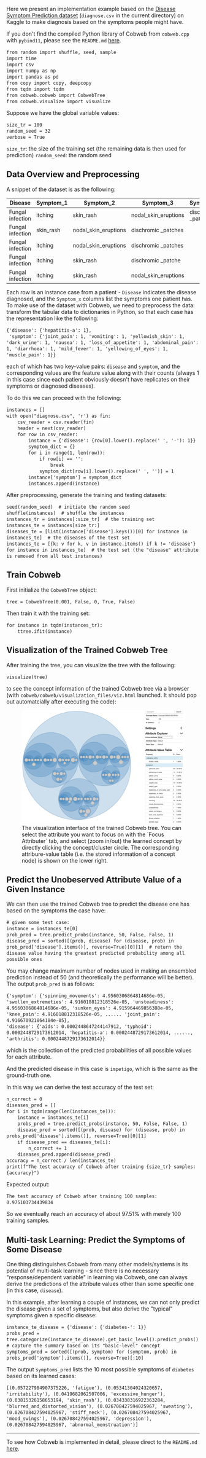 Here we present an implementation example based on the [Disease Symptom Prediction dataset](https://www.kaggle.com/datasets/itachi9604/disease-symptom-description-dataset?select=dataset.csv) (`diagnose.csv` in the current directory) on Kaggle to make diagnosis based on the symptoms people might have.

If you don't find the compiled Python library of Cobweb from `cobweb.cpp` with `pybind11`, please see the `README.md` [here](https://github.com/Teachable-AI-Lab/cobweb/tree/main). 

    from random import shuffle, seed, sample
    import time
    import csv
    import numpy as np
    import pandas as pd
    from copy import copy, deepcopy
    from tqdm import tqdm
    from cobweb.cobweb import CobwebTree
    from cobweb.visualize import visualize

Suppose we have the global variable values:

    size_tr = 100
    random_seed = 32
    verbose = True

`size_tr`: the size of the training set (the remaining data is then used for prediction)
`random_seed`: the random seed

## Data Overview and Preprocessing

A snippet of the dataset is as the following:

| Disease | Symptom_1 | Symptom_2 | Symptom_3 | Symptom_4 | Symptom_5 | Symptom_6 | Symptom_7 | Symptom_8 | Symptom_9 | Symptom_10 | Symptom_11 | Symptom_12 | Symptom_13 | Symptom_14 | Symptom_15 | Symptom_16 | Symptom_17 |
| --- | --- | --- | --- | --- | --- | --- | --- | --- | --- | --- | --- | --- | --- | --- | --- | --- | --- |
| Fungal infection | itching | skin_rash | nodal_skin_eruptions | dischromic _patches | | | | | | | | | | | | |
| Fungal infection | skin_rash | nodal_skin_eruptions | dischromic _patches | | | | | | | | | | | | | |
| Fungal infection | itching | nodal_skin_eruptions | dischromic _patches | | | | | | | | | | | | | |
| Fungal infection | itching | skin_rash | dischromic _patche | | | | | | | | | | | | | |
| Fungal infection | itching | skin_rash | nodal_skin_eruptions | | | | | | | | | | | | | |

Each row is an instance case from a patient - `Disease` indicates the disease diagnosed, and the `Symptom_x` columns list the symptoms one patient has. To make use of the dataset with Cobweb, we need to preprocess the data: transform the tabular data to dictionaries in Python, so that each case has the representation like the following:

    {'disease': {'hepatitis-a': 1}, 
     'symptom': {'joint_pain': 1, 'vomiting': 1, 'yellowish_skin': 1, 'dark_urine': 1, 'nausea': 1, 'loss_of_appetite': 1, 'abdominal_pain': 1, 'diarrhoea': 1, 'mild_fever': 1, 'yellowing_of_eyes': 1, 'muscle_pain': 1}}

each of which has two key-value pairs: `disease` and `symptom`, and the corresponding values are the feature value along with their counts (always 1 in this case since each patient obviously doesn't have replicates on their symptoms or diagnosed diseases).

To do this we can proceed with the following:

    instances = []
    with open("diagnose.csv", 'r') as fin:
        csv_reader = csv.reader(fin)
        header = next(csv_reader)
        for row in csv_reader:
            instance = {'disease': {row[0].lower().replace(' ', '-'): 1}}
            symptom_dict = {}
            for i in range(1, len(row)):
                if row[i] == '':
                    break
                symptom_dict[row[i].lower().replace(' ', '')] = 1
            instance['symptom'] = symptom_dict
            instances.append(instance)

After preprocessing, generate the training and testing datasets:

    seed(random_seed)  # initiate the random seed
    shuffle(instances)  # shuffle the instances
    instances_tr = instances[:size_tr]  # the training set
    instances_te = instances[size_tr:]
    diseases_te = [list(instance['disease'].keys())[0] for instance in instances_te]  # the diseases of the test set
    instances_te = [{k: v for k, v in instance.items() if k != 'disease'} for instance in instances_te]  # the test set (the "disease" attribute is removed from all test instances)

## Train Cobweb

First initialize the `CobwebTree` object:

    tree = CobwebTree(0.001, False, 0, True, False)

Then train it with the training set:

    for instance in tqdm(instances_tr):
        ttree.ifit(instance)

## Visualization of the Trained Cobweb Tree

After training the tree, you can visualize the tree with the following:

    visualize(tree)

to see the concept information of the trained Cobweb tree via a browser (with `cobweb/cobweb/visualization_files/viz.html` launched. It should pop out automatcially after executing the code):

<figure>
    <img src="./viz-example-1.png"
         alt="Visualization of concept formation">
    <figcaption>The visualization interface of the trained Cobweb tree. You can select the attribute you want to focus on with the `Focus Attributer` tab, and select (zoom in/out) the learned concept by directly clicking the concept/cluster circle. The corresponding attribure-value table (i.e. the stored information of a concept node) is shown on the lower right. </figcaption>
</figure>

## Predict the Unobeserved Attribute Value of a Given Instance

We can then use the trained Cobweb tree to predict the disease one has based on the symptoms the case have:

    # given some test case:
    instance = instances_te[0]
    prob_pred = tree.predict_probs(instance, 50, False, False, 1)
    disease_pred = sorted([(prob, disease) for (disease, prob) in prob_pred['disease'].items()], reverse=True)[0][1]  # return the disease value having the greatest predicted probability among all possible ones

You may change maximum number of nodes used in making an ensembled prediction instead of 50 (and theoretically the performance will be better). The output `prob_pred` is as follows:

    {'symptom': {'spinning_movements': 4.9560306864814686e-05, 'swollen_extremeties': 4.916018812318526e-05, 'unsteadiness': 4.9560306864814686e-05, 'sunken_eyes': 4.915964469856388e-05, 'knee_pain': 4.916018812318526e-05, ...... 'joint_pain': 4.916670921864184e-05}, 
    'disease': {'aids': 0.0002448647244147912, 'typhoid': 0.0002448729173612014, 'hepatitis-a': 0.0002448729173612014, ......, 'arthritis': 0.0002448729173612014}}

which is the collection of the predicted probabilities of all possible values for each attribute.

And the predicted disease in this case is `impetigo`, which is the same as the ground-truth one.

In this way we can derive the test accuracy of the test set:

    n_correct = 0
    diseases_pred = []
    for i in tqdm(range(len(instances_te))):
        instance = instances_te[i]
        probs_pred = tree.predict_probs(instance, 50, False, False, 1)
        disease_pred = sorted([(prob, disease) for (disease, prob) in probs_pred['disease'].items()], reverse=True)[0][1]
        if disease_pred == diseases_te[i]:
            n_correct += 1
        diseases_pred.append(disease_pred)
    accuracy = n_correct / len(instances_te)
    print(f"The test accuracy of Cobweb after training {size_tr} samples: {accuracy}")

Expected output:

    The test accuracy of Cobweb after training 100 samples: 0.975103734439834

So we eventually reach an accuracy of about 97.51% with merely 100 training samples.

## Multi-task Learning: Predict the Symptoms of Some Disease

One thing distinguishes Cobweb from many other models/systems is its potential of multi-task learning - since there is no necessary "response/dependent variable" in learning via Cobweb, one can always derive the predictions of the attribute values other than some specific one (in this case, `disease`).

In this example, after learning a couple of instances, we can not only predict the disease given a set of symptoms, but also derive the "typical" symptoms given a specific disease:

    instance_te_disease = {'disease': {'diabetes-': 1}}
    probs_pred = tree.categorize(instance_te_disease).get_basic_level().predict_probs()  # capture the summary based on its "basic-level" concept
    symptoms_pred = sorted([(prob, symptom) for (symptom, prob) in probs_pred['symptom'].items()], reverse=True)[:10]

The output `symptoms_pred` lists the 10 most possible symptoms of `diabetes` based on its learned cases:

    [(0.057227984907375226, 'fatigue'), (0.05341304024320657, 'irritability'), (0.0419682062507006, 'excessive_hunger'), (0.03815326158653194, 'skin_rash'), (0.034338316922363284, 'blurred_and_distorted_vision'), (0.026708427594025967, 'sweating'), (0.026708427594025967, 'stiff_neck'), (0.026708427594025967, 'mood_swings'), (0.026708427594025967, 'depression'), (0.026708427594025967, 'abnormal_menstruation')]

---------------------------

To see how Cobweb is implemented in detail, please direct to the `README.md` [here](https://github.com/Teachable-AI-Lab/cobweb).


